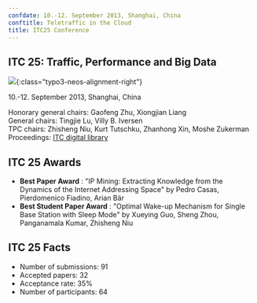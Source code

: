 ```yaml
---
confdate: 10.-12. September 2013, Shanghai, China
conftitle: Teletraffic in the Cloud
title: ITC25 Conference
---
```


## ITC 25: Traffic, Performance and Big Data

![]({{site.baseurl}}/assets/Persistent/itc18-27-small.png){:class="typo3-neos-alignment-right"}

10.-12. September 2013, Shanghai, China


Honorary general chairs: Gaofeng Zhu, Xiongjian Liang<br/>
General chairs: Tingjie Lu, Villy B. Iversen<br/>
TPC chairs: Zhisheng Niu, Kurt Tutschku, Zhanhong Xin, Moshe Zukerman<br/>
Proceedings: [ITC digital library](/itc-library/itc25.html)

## ITC 25 Awards

  *  **Best Paper Award** : "IP Mining: Extracting Knowledge from the Dynamics of the Internet Addressing Space" by Pedro Casas, Pierdomenico Fiadino, Arian Bär
  *  **Best Student Paper Award** : "Optimal Wake-up Mechanism for Single Base Station with Sleep Mode" by Xueying Guo, Sheng Zhou, Panganamala Kumar, Zhisheng Niu



## ITC 25 Facts

  * Number of submissions: 91
  * Accepted papers: 32
  * Acceptance rate: 35%
  * Number of participants: 64


